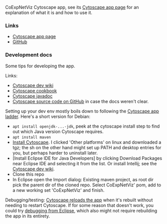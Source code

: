 CoExpNetViz Cytoscape app, see its [Cytoscape app page] for an explanation of
what it is and how to use it.

### Links
- [Cytoscape app page]
- [GitHub]

### Development docs
Some tips for developing the app.

Links:

- [Cytoscape dev wiki]
- [Cytoscape cookbook]
- [Cytoscape javadoc]
- [Cytoscape source code on GitHub][Cytoscape source] in case the docs weren't clear.

Setting up your dev env mostly boils down to following the [Cytoscape app
ladder]. Here's a short version for Debian:

- `apt install openjdk-...-jdk`, peek at the cytoscape install step to find out
  which Java version Cytoscape requires.
- `apt install maven`
- [Install Cytoscape](https://cytoscape.org/download.html). I clicked
  'Other platforms' on linux and downloaded a tgz; the sh on the other hand
  might set up PATH and desktop entries for you, but perhaps harder to
  uninstall later.
- [Install Eclipse IDE for Java Developers] by clicking Download Packages near
  Eclipse IDE and selecting it from the list. Or install Intellij; see the
  [Cytoscape dev wiki].
- Clone this repo
- In Eclipse open the Import dialog: Existing maven project, as root dir pick
  the parent dir of the cloned repo. Select CoExpNetViz' pom, add to a new
  working set 'CoExpNetViz' and finish.

Debugging/testing: [Cytoscape reloads the app] when it's rebuilt without
needing to restart Cytoscape. If for some reason that doesn't work, you could
try [debugging from Eclipse], which also might not require rebuilding the app
in its entirety.

[Cytoscape app page]: https://apps.cytoscape.org/apps/coexpnetviz
[GitHub]: https://github.com/CoExpNetViz/CoExpNetViz
[Cytoscape app ladder]: https://github.com/cytoscape/cytoscape/wiki/Cytoscape-App-Ladder
[Cytoscape cookbook]: http://wikiold.cytoscape.org/Cytoscape_3/AppDeveloper/Cytoscape_3_App_Cookbook
[Cytoscape javadoc]: http://code.cytoscape.org/javadoc/current_release/overview-summary.html
[Cytoscape dev wiki]: https://github.com/cytoscape/cytoscape/wiki
[Cytoscape source]: https://github.com/cytoscape/cytoscape-impl
[Cytoscape reloads the app]: https://github.com/cytoscape/cytoscape/wiki/Java-Hotswap
[Install Eclipse]: http://www.eclipse.org/downloads/
[Debugging from eclipse]: https://github.com/cytoscape/cytoscape/wiki/Launch-and-Debug-from-Eclipse
